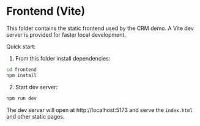 # Frontend (Vite)

This folder contains the static frontend used by the CRM demo. A Vite dev server is provided for faster local development.

Quick start:

1. From this folder install dependencies:

```bash
cd frontend
npm install
```

2. Start dev server:

```bash
npm run dev
```

The dev server will open at http://localhost:5173 and serve the `index.html` and other static pages.

